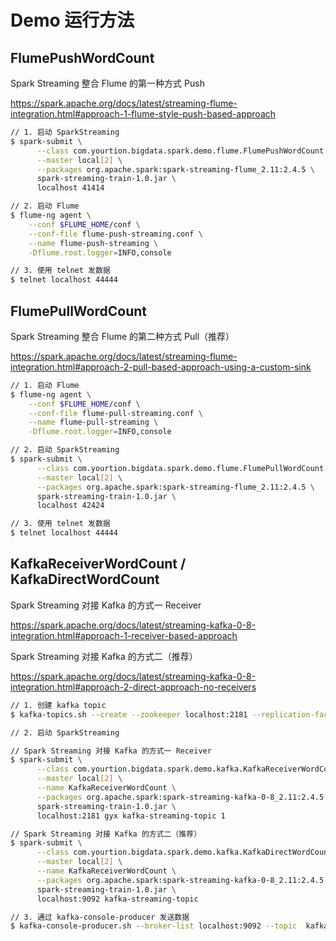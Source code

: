 # Demo 运行方法

## FlumePushWordCount

Spark Streaming 整合 Flume 的第一种方式 Push

https://spark.apache.org/docs/latest/streaming-flume-integration.html#approach-1-flume-style-push-based-approach

```bash
// 1. 启动 SparkStreaming
$ spark-submit \
      --class com.yourtion.bigdata.spark.demo.flume.FlumePushWordCount \
      --master local[2] \
      --packages org.apache.spark:spark-streaming-flume_2.11:2.4.5 \
      spark-streaming-train-1.0.jar \
      localhost 41414

// 2. 启动 Flume
$ flume-ng agent \
    --conf $FLUME_HOME/conf \
    --conf-file flume-push-streaming.conf \
    --name flume-push-streaming \
    -Dflume.root.logger=INFO,console

// 3. 使用 telnet 发数据
$ telnet localhost 44444
```

## FlumePullWordCount

Spark Streaming 整合 Flume 的第二种方式 Pull（推荐）

https://spark.apache.org/docs/latest/streaming-flume-integration.html#approach-2-pull-based-approach-using-a-custom-sink

```bash
// 1. 启动 Flume
$ flume-ng agent \
    --conf $FLUME_HOME/conf \
    --conf-file flume-pull-streaming.conf \
    --name flume-pull-streaming \
    -Dflume.root.logger=INFO,console

// 2. 启动 SparkStreaming
$ spark-submit \
      --class com.yourtion.bigdata.spark.demo.flume.FlumePullWordCount \
      --master local[2] \
      --packages org.apache.spark:spark-streaming-flume_2.11:2.4.5 \
      spark-streaming-train-1.0.jar \
      localhost 42424

// 3. 使用 telnet 发数据
$ telnet localhost 44444
```

## KafkaReceiverWordCount / KafkaDirectWordCount

Spark Streaming 对接 Kafka 的方式一 Receiver

https://spark.apache.org/docs/latest/streaming-kafka-0-8-integration.html#approach-1-receiver-based-approach

Spark Streaming 对接 Kafka 的方式二（推荐）

https://spark.apache.org/docs/latest/streaming-kafka-0-8-integration.html#approach-2-direct-approach-no-receivers

```bash
// 1. 创建 kafka topic
$ kafka-topics.sh --create --zookeeper localhost:2181 --replication-factor 1 --partitions 1 --topic kafka-streaming-topic

// 2. 启动 SparkStreaming

// Spark Streaming 对接 Kafka 的方式一 Receiver
$ spark-submit \
      --class com.yourtion.bigdata.spark.demo.kafka.KafkaReceiverWordCount \
      --master local[2] \
      --name KafkaReceiverWordCount \
      --packages org.apache.spark:spark-streaming-kafka-0-8_2.11:2.4.5 \
      spark-streaming-train-1.0.jar \
      localhost:2181 gyx kafka-streaming-topic 1

// Spark Streaming 对接 Kafka 的方式二（推荐）
$ spark-submit \
      --class com.yourtion.bigdata.spark.demo.kafka.KafkaDirectWordCount \
      --master local[2] \
      --name KafkaReceiverWordCount \
      --packages org.apache.spark:spark-streaming-kafka-0-8_2.11:2.4.5 \
      spark-streaming-train-1.0.jar \
      localhost:9092 kafka-streaming-topic

// 3. 通过 kafka-console-producer 发送数据
$ kafka-console-producer.sh --broker-list localhost:9092 --topic  kafka-streaming-topic
```